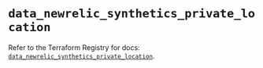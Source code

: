 # `data_newrelic_synthetics_private_location`

Refer to the Terraform Registry for docs: [`data_newrelic_synthetics_private_location`](https://registry.terraform.io/providers/newrelic/newrelic/3.69.0/docs/data-sources/synthetics_private_location).
